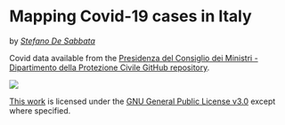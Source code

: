 # Mapping Covid-19 cases in Italy

by *[Stefano De Sabbata](https://stefanodesabbata.com)*

Covid data available from the [Presidenza del Consiglio dei Ministri - Dipartimento della Protezione Civile
GitHub repository](https://github.com/pcm-dpc/COVID-19).

![](Maps/covid19_cases_anim.gif)


[This work](https://github.com/sdesabbata/GY7702) is licensed under the [GNU General Public License v3.0](https://www.gnu.org/licenses/gpl-3.0.html) except where specified.